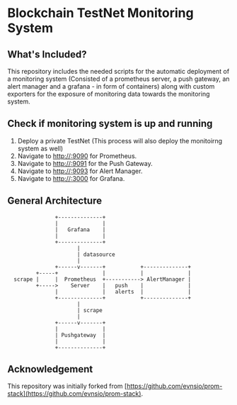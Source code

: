 # Blockchain TestNet Monitoring System

## What's Included?
This repository includes the needed scripts for the automatic deployment of a monitoring system (Consisted of a prometheus server, a push gateway, an alert manager and a grafana - in form of containers) along with custom exporters for the exposure of monitoring data towards the monitoring system.

## Check if monitoring system is up and running
1. Deploy a private TestNet (This process will also deploy the monitoirng system as well)
1. Navigate to [http://<ip-address>:9090]() for Prometheus.  
1. Navigate to [http://<ip-address>:9091]() for the Push Gateway.  
1. Navigate to [http://<ip-address>:9093]() for Alert Manager.
1. Navigate to [http://<ip-address>:3000]() for Grafana.

## General Architecture
```
               +--------------+
               |              |
               |   Grafana    |
               |              |
               +--------------+
                      |
                      | datasource
                      |
               +------v-------+           +--------------+
         +-----+              |           |              |
  scrape |     |  Prometheus  +-----------> AlertManager |
         +----->    Server    |   push    |              |
               |              |   alerts  |              |
               +--------------+           +--------------+
                      |
                      | scrape
                      |
               +------v-------+
               |              |
               | Pushgateway  |
               |              |
               +--------------+
```
## Acknowledgement
This repository was initially forked from [https://github.com/evnsio/prom-stack](https://github.com/evnsio/prom-stack).